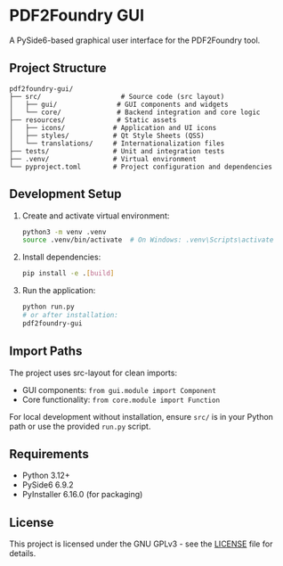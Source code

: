 # PDF2Foundry GUI

A PySide6-based graphical user interface for the PDF2Foundry tool.

## Project Structure

```text
pdf2foundry-gui/
├── src/                    # Source code (src layout)
│   ├── gui/               # GUI components and widgets
│   └── core/              # Backend integration and core logic
├── resources/             # Static assets
│   ├── icons/            # Application and UI icons
│   ├── styles/           # Qt Style Sheets (QSS)
│   └── translations/     # Internationalization files
├── tests/                # Unit and integration tests
├── .venv/                # Virtual environment
└── pyproject.toml        # Project configuration and dependencies
```

## Development Setup

1. Create and activate virtual environment:

   ```bash
   python3 -m venv .venv
   source .venv/bin/activate  # On Windows: .venv\Scripts\activate
   ```

1. Install dependencies:

   ```bash
   pip install -e .[build]
   ```

1. Run the application:

   ```bash
   python run.py
   # or after installation:
   pdf2foundry-gui
   ```

## Import Paths

The project uses src-layout for clean imports:

- GUI components: `from gui.module import Component`
- Core functionality: `from core.module import Function`

For local development without installation, ensure `src/` is in your Python path or use the provided `run.py` script.

## Requirements

- Python 3.12+
- PySide6 6.9.2
- PyInstaller 6.16.0 (for packaging)

## License

This project is licensed under the GNU GPLv3 - see the [LICENSE](LICENSE) file for details.
